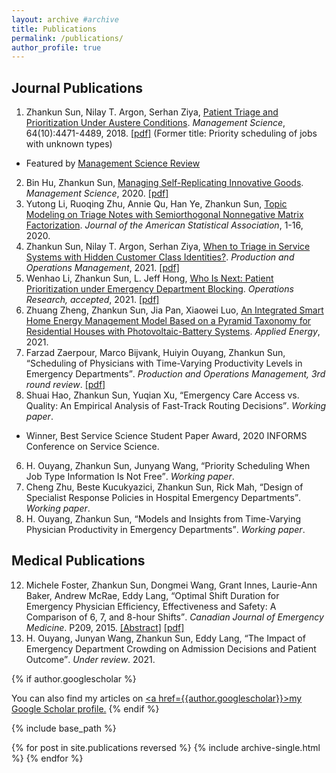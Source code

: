 ```yaml
---
layout: archive #archive
title: Publications
permalink: /publications/
author_profile: true
---
```


## Journal Publications

1. Zhankun Sun, Nilay T. Argon, Serhan Ziya, <a href="https://doi.org/10.1287/mnsc.2017.2855" style="color: inherit; text-decoration: underline;text-decoration-style: solid;">Patient Triage and Prioritization Under Austere Conditions</a>. _Management Science_, 64(10):4471-4489, 2018. [\[pdf\]](/files/Sun-Argon-Ziya_Final.pdf) (Former title: Priority scheduling of jobs with unknown types)
  * Featured by [Management Science Review](https://www.informs.org/Blogs/ManSci-Blogs/Management-Science-Review/Patient-Triage-and-Prioritization-Under-Austere-Conditions)
2. Bin Hu, Zhankun Sun, <a href="https://doi.org/10.1287/mnsc.2020.3936" style="color: inherit; text-decoration: underline;text-decoration-style: solid;text-decoration-color:initial;">Managing Self-Replicating Innovative Goods</a>. _Management Science_, 2020. [\[pdf\]](/files/MS-replication-final.pdf)
3. Yutong Li, Ruoqing Zhu, Annie Qu, Han Ye, Zhankun Sun, <a href="https://doi.org/10.1080/01621459.2020.1862667" style="color: inherit; text-decoration: underline;text-decoration-style: solid;text-decoration-color:initial;">Topic Modeling on Triage Notes with Semiorthogonal Nonnegative Matrix Factorization</a>. _Journal of the American Statistical Association_, 1-16, 2020.
4. Zhankun Sun, Nilay T. Argon, Serhan Ziya, <a href="https://doi.org/10.1111/poms.13494" style="color: inherit; text-decoration: underline;text-decoration-style: solid;text-decoration-color:initial;">When to Triage in Service Systems with Hidden Customer Class Identities?</a>. _Production and Operations Management_, 2021. [\[pdf\]](/files/Sun-Argon-Ziya-Arrival-POM.pdf)
5. Wenhao Li, Zhankun Sun, L. Jeff Hong, <a href="https://zhanksun.github.io/publications/" style="color: inherit; text-decoration: underline;text-decoration-style: solid;text-decoration-color:initial;">Who Is Next: Patient Prioritization under Emergency Department Blocking</a>. _Operations Research, accepted_, 2021. [\[pdf\]](/files/Waiting_Time_Puzzle_final.pdf)
1. Zhuang Zheng, Zhankun Sun, Jia Pan, Xiaowei Luo, <a href="https://doi.org/10.1016/j.apenergy.2021.117159" style="color: inherit; text-decoration: underline;text-decoration-style: solid;text-decoration-color:initial;">An Integrated Smart Home Energy Management Model Based on a Pyramid Taxonomy for Residential Houses with Photovoltaic-Battery Systems</a>. _Applied Energy_, 2021.
6. Farzad Zaerpour, Marco Bijvank, Huiyin Ouyang, Zhankun Sun, <q>Scheduling of Physicians with Time-Varying Productivity Levels in Emergency Departments</q>. _Production and Operations Management, 3rd round review_. [\[pdf\]](/files/Physician_Rostering_POM.pdf)
6. Shuai Hao, Zhankun Sun, Yuqian Xu, <q>Emergency Care Access vs. Quality: An Empirical Analysis of Fast-Track Routing Decisions</q>. _Working paper_.
  * Winner, Best Service Science Student Paper Award, 2020 INFORMS Conference on Service Science.
6. H. Ouyang, Zhankun Sun, Junyang Wang, <q>Priority Scheduling When Job Type Information Is Not Free</q>. _Working paper_.
6. Cheng Zhu, Beste Kucukyazici, Zhankun Sun,  Rick Mah, <q>Design of Specialist Response Policies in Hospital Emergency Departments</q>. _Working paper_.
7. H. Ouyang, Zhankun Sun, <q>Models and Insights from Time-Varying Physician Productivity in Emergency Departments</q>. _Working paper_.

## Medical Publications
12. Michele Foster, Zhankun Sun, Dongmei Wang, Grant Innes, Laurie-Ann Baker, Andrew McRae, Eddy Lang, <q>Optimal Shift Duration for Emergency Physician Efficiency, Effectiveness and Safety: A Comparison of 6, 7, and 8-hour Shifts</q>. _Canadian Journal of Emergency Medicine_. P209, 2015. [\[Abstract\]](https://nbtrauma.ca/wp-content/uploads/2020/10/Phelna-et-al-2015.pdf) [\[pdf\]](/files/optimal-shift-duration-for-em-physician-efficiency-foster-abstract-2015.pdf)
13. H. Ouyang, Junyan Wang, Zhankun Sun, Eddy Lang, <q>The Impact of Emergency Department Crowding on Admission Decisions and Patient Outcome</q>. _Under review_. 2021.

{% if author.googlescholar %}
<!---
6. Huiyin Ouyang, **Zhankun Sun**, Junyang Wang, <q>Impact of Classification Accuracy for Scheduling Jobs with Unknown Types in Service Systems</q>. _Working paper_.
## Working in Progress
* Huiyin Ouyang, **Zhankun Sun**, <q>On Scheduling a Two-Class Queue with Concave Waiting Cost</q>. _Working paper_.
* <q>Allocation of Intensive Care Unit Beds with Patient Abandonment and Readmission</q>, with H. Ouyang.
* <q>Admission Control under Imperfect Customer Information</q>, with H. Ouyang.
* <q>Mining Triage Notes to Predict Hospital Admissions from Emergency Departments</q>, with H. Ye, et al.

<ol start="9">
    <li><q>Allocation of Intensive Care Unit Beds with Readmission</q>, with H. Ouyang.</li>
    <li><q>Admission Control under Imperfect Customer Information</q>, with H. Ouyang.</li>
    <li><q>Mining Triage Notes to Predict Hospital Admissions from Emergency Departments</q>, with H. Ye, et al.</li>
</ol>
--->
  You can also find my articles on <u><a href=</q>{{author.googlescholar}}</q>>my Google Scholar profile</a>.</u>
{% endif %}

{% include base_path %}

{% for post in site.publications reversed %}
  {% include archive-single.html %}
{% endfor %}
